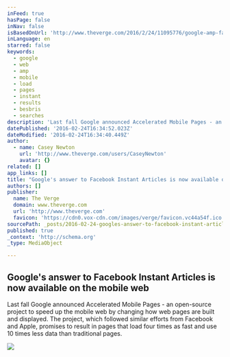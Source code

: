 ```yaml
---
inFeed: true
hasPage: false
inNav: false
isBasedOnUrl: 'http://www.theverge.com/2016/2/24/11095776/google-amp-facebook-instant-articles'
inLanguage: en
starred: false
keywords:
  - google
  - web
  - amp
  - mobile
  - load
  - pages
  - instant
  - results
  - besbris
  - searches
description: 'Last fall Google announced Accelerated Mobile Pages - an open-source project to speed up the mobile web by changing how web pages are built and displayed. The project, which followed similar efforts from Facebook and Apple, promises to result in pages that load four times as fast and use 10 times less data than traditional pages.'
datePublished: '2016-02-24T16:34:52.023Z'
dateModified: '2016-02-24T16:34:40.449Z'
author:
  - name: Casey Newton
    url: 'http://www.theverge.com/users/CaseyNewton'
    avatar: {}
related: []
app_links: []
title: "Google's answer to Facebook Instant Articles is now available on the mobile web"
authors: []
publisher:
  name: The Verge
  domain: www.theverge.com
  url: 'http://www.theverge.com'
  favicon: 'https://cdn0.vox-cdn.com/images/verge/favicon.vc44a54f.ico'
sourcePath: _posts/2016-02-24-googles-answer-to-facebook-instant-articles-is-now-availabl.md
published: true
_context: 'http://schema.org'
_type: MediaObject

---
```

<article style=""><h1>Google's answer to Facebook Instant Articles is now available on the mobile web</h1><p>Last fall Google announced Accelerated Mobile Pages - an open-source project to speed up the mobile web by changing how web pages are built and displayed. The project, which followed similar efforts from Facebook and Apple, promises to result in pages that load four times as fast and use 10 times less data than traditional pages.</p><img src="https://s3-us-west-2.amazonaws.com/the-grid-img/p/5f4d9dbbd657beeefa0e010b624d1ed182cd39e0.png" /></article>